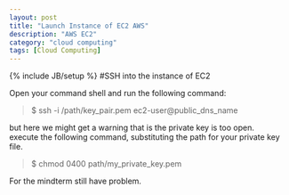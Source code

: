```yaml
---
layout: post
title: "Launch Instance of EC2 AWS"
description: "AWS EC2"
category: "cloud computing"
tags: [Cloud Computing]
---
```

{% include JB/setup %}
#SSH into the instance of EC2

Open your command shell and run the following command:
>$ ssh -i /path/key_pair.pem ec2-user@public_dns_name

but here we might get a warning that is the private key is too open.  
execute the following command, substituting the path for your private key file.
>$ chmod 0400 path/my_private_key.pem


For the mindterm still have problem.